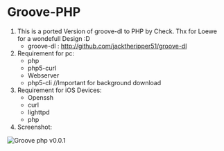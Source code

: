# Groove-PHP

1. This is a ported Version of groove-dl to PHP by Check.
Thx for Loewe for a wondefull Design :D
   * groove-dl : http://github.com/jacktheripper51/groove-dl
2. Requirement for pc:
   * php 
   * php5-curl
   * Webserver
   * php5-cli //Important for background download
3. Requirement for iOS Devices:
   * Openssh
   * curl
   * lighttpd
   * php
4. Screenshot:

![Groove php v0.0.1](https://raw.github.com/check/groove-php/master/screenshot/screenshot.PNG)
